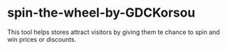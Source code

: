 # spin-the-wheel-by-GDCKorsou
This tool helps stores attract visitors by giving them te chance to spin and win prices or discounts. 
